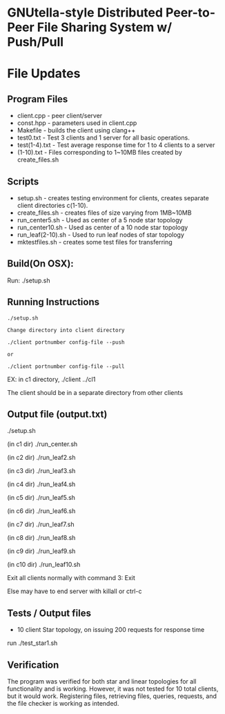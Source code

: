# GNUtella-style Distributed Peer-to-Peer File Sharing System w/ Push/Pull
# File Updates

## Program Files
- client.cpp - peer client/server
- const.hpp - parameters used in client.cpp
- Makefile - builds the client using clang++
- test0.txt - Test 3 clients and 1 server for all basic operations.
- test(1-4).txt - Test average response time for 1 to 4 clients to a server
- (1-10).txt - Files corresponding to 1~10MB files created by create_files.sh

## Scripts
- setup.sh - creates testing environment for clients, creates separate client
  directories c(1-10).
- create_files.sh - creates files of size varying from 1MB~10MB
- run_center5.sh - Used as center of a 5 node star topology
- run_center10.sh - Used as center of a 10 node star topology
- run_leaf(2-10).sh - Used to run leaf nodes of star topology
- mktestfiles.sh - creates some test files for transferring

## Build(On OSX):
Run: ./setup.sh 

## Running Instructions

	./setup.sh
	
	Change directory into client directory

	./client portnumber config-file --push

	or

	./client portnumber config-file --pull

EX: in c1 directory, ./client ../cl1

The client should be in a separate directory from other clients

## Output file (output.txt)

./setup.sh

(in c1 dir)
./run_center.sh

(in c2 dir)
./run_leaf2.sh

(in c3 dir)
./run_leaf3.sh

(in c4 dir)
./run_leaf4.sh

(in c5 dir)
./run_leaf5.sh

(in c6 dir)
./run_leaf6.sh

(in c7 dir)
./run_leaf7.sh

(in c8 dir)
./run_leaf8.sh

(in c9 dir)
./run_leaf9.sh

(in c10 dir)
./run_leaf10.sh

Exit all clients normally with command 3: Exit

Else may have to end server with killall or ctrl-c

## Tests / Output files
- 10 client Star topology, on issuing 200 requests for response time

run ./test_star1.sh

## Verification
The program was verified for both star and linear topologies for all
functionality and is working. However, it was not tested for 10 total clients,
but it would work. Registering files, retrieving files, queries, requests, and
the file checker is working as intended.
